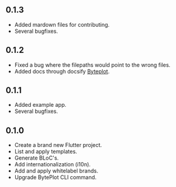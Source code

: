 ## 0.1.3
- Added mardown files for contributing.
- Several bugfixes.

## 0.1.2
- Fixed a bug where the filepaths would point to the wrong files.
- Added docs through docsify [Byteplot](https://www.byteplot.com "Byteplot").

## 0.1.1
- Added example app.
- Several bugfixes.

## 0.1.0
- Create a brand new Flutter project.
- List and apply templates.
- Generate BLoC's.
- Add internationalization (i10n).
- Add and apply whitelabel brands.
- Upgrade BytePlot CLI command.